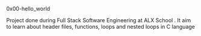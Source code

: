  0x00-hello_world

Project done during Full Stack Software Engineering at ALX School . It aim to learn about header files, functions, loops and nested loops in C language

